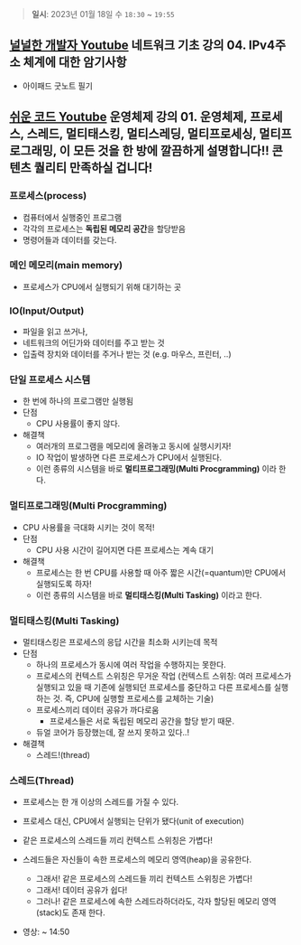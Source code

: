 > **일시**: 2023년 01월 18일 수 `18:30` ~ `19:55`

## [널널한 개발자 Youtube](https://www.youtube.com/watch?v=gOMljj6K2V0&list=PLXvgR_grOs1BFH-TuqFsfHqbh-gpMbFoy&index=4) 네트워크 기초 강의 04. IPv4주소 체계에 대한 암기사항
- 아이패드 굿노트 필기

## [쉬운 코드 Youtube](https://www.youtube.com/watch?v=QmtYKZC0lMU&list=PLcXyemr8ZeoQOtSUjwaer0VMJSMfa-9G-) 운영체제 강의 01. 운영체제, 프로세스, 스레드, 멀티태스킹, 멀티스레딩, 멀티프로세싱, 멀티프로그래밍, 이 모든 것을 한 방에 깔끔하게 설명합니다!! 콘텐츠 퀄리티 만족하실 겁니다!
### 프로세스(process)
- 컴퓨터에서 실행중인 프로그램
- 각각의 프로세스는 **독립된 메모리 공간**을 할당받음
- 명령어들과 데이터를 갖는다.


### 메인 메모리(main memory)
- 프로세스가 CPU에서 실행되기 위해 대기하는 곳

### IO(Input/Output)
- 파일을 읽고 쓰거나,
- 네트워크의 어딘가와 데이터를 주고 받는 것
- 입출력 장치와 데이터를 주거나 받는 것  (e.g. 마우스, 프린터, ..)

### 단일 프로세스 시스템
- 한 번에 하나의 프로그램만 실행됨
- 단점
  - CPU 사용률이 좋지 않다.
- 해결책
  - 여러개의 프로그램을 메모리에 올려놓고 동시에 실행시키자!
  - IO 작업이 발생하면 다른 프로세스가 CPU에서 실행된다.
  - 이런 종류의 시스템을 바로 **멀티프로그래밍(Multi Procgramming)** 이라 한다.

### 멀티프로그래밍(Multi Procgramming)
- CPU 사용률을 극대화 시키는 것이 목적!
- 단점
  - CPU 사용 시간이 길어지면 다른 프로세스는 계속 대기
- 해결책
  - 프로세스는 한 번 CPU를 사용할 때 아주 짧은 시간(=quantum)만 CPU에서 실행되도록 하자!
  - 이런 종류의 시스템을 바로 **멀티태스킹(Multi Tasking)** 이라고 한다.

### **멀티태스킹(Multi Tasking)**
- 멀티태스킹은 프로세스의 응답 시간을 최소화 시키는데 목적
- 단점
  - 하나의 프로세스가 동시에 여러 작업을 수행하지는 못한다.
  - 프로세스의 컨텍스트 스위칭은 무거운 작업 (컨텍스트 스위칭: 여러 프로세스가 실행되고 있을 때 기존에 실행되던 프로세스를 중단하고 다른 프로세스를 실행하는 것. 즉, CPU에 실행할 프로세스를 교체하는 기술)
  - 프로세스끼리 데이터 공유가 까다로움
    - 프로세스들은 서로 독립된 메모리 공간을 할당 받기 때문.
  - 듀얼 코어가 등장했는데, 잘 쓰지 못하고 있다..!
- 해결책
  - 스레드!(thread)


### **스레드(Thread)**
- 프로세스는 한 개 이상의 스레드를 가질 수 있다.
- 프로세스 대신, CPU에서 실행되는 단위가 됐다(unit of execution)
- 같은 프로세스의 스레드들 끼리 컨텍스트 스위칭은 가볍다!
- 스레드들은 자신들이 속한 프로세스의 메모리 영역(heap)을 공유한다.
  - 그래서! 같은 프로세스의 스레드들 끼리 컨텍스트 스위칭은 가볍다!
  - 그래서! 데이터 공유가 쉽다!
  - 그러나! 같은 프로세스에 속한 스레드라하더라도, 각자 할당된 메모리 영역(stack)도 존재 한다. 

- 영상: ~ 14:50

















